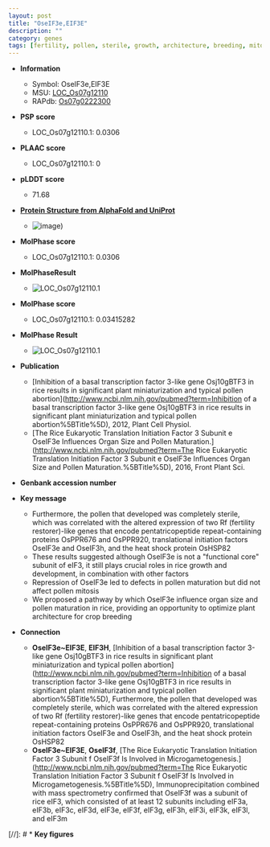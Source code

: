 ```yaml
---
layout: post
title: "OseIF3e,EIF3E"
description: ""
category: genes
tags: [fertility, pollen, sterile, growth, architecture, breeding, mitosis, organ size, plant architecture]
---
```


* **Information**  
    + Symbol: OseIF3e,EIF3E  
    + MSU: [LOC_Os07g12110](http://rice.plantbiology.msu.edu/cgi-bin/ORF_infopage.cgi?orf=LOC_Os07g12110)  
    + RAPdb: [Os07g0222300](http://rapdb.dna.affrc.go.jp/viewer/gbrowse_details/irgsp1?name=Os07g0222300)  

* **PSP score**  
    + LOC_Os07g12110.1: 0.0306 

* **PLAAC score**  
    + LOC_Os07g12110.1: 0 

* **pLDDT score**
    + 71.68

* **[Protein Structure from AlphaFold and UniProt](https://www.uniprot.org/uniprotkb/Q8GVI0/entry#structure)**
    + ![image](https://ricepsp.github.io/images/Q8/AF-Q8GVI0-F1.png))

* **MolPhase score**
    + LOC_Os07g12110.1: 0.0306

* **MolPhaseResult**
    + ![LOC_Os07g12110.1](https://ricepsp.github.io/pictures/LOC_Os07g/LOC_Os07g12110.1.png)

* **MolPhase score**
    + LOC_Os07g12110.1: 0.03415282

* **MolPhase Result**
    + ![LOC_Os07g12110.1](https://304243504.github.io/Pictures/LOC_Os07g/LOC_Os07g12110.1.png)

* **Publication**  
    + [Inhibition of a basal transcription factor 3-like gene Osj10gBTF3 in rice results in significant plant miniaturization and typical pollen abortion](http://www.ncbi.nlm.nih.gov/pubmed?term=Inhibition of a basal transcription factor 3-like gene Osj10gBTF3 in rice results in significant plant miniaturization and typical pollen abortion%5BTitle%5D), 2012, Plant Cell Physiol.
    + [The Rice Eukaryotic Translation Initiation Factor 3 Subunit e OseIF3e Influences Organ Size and Pollen Maturation.](http://www.ncbi.nlm.nih.gov/pubmed?term=The Rice Eukaryotic Translation Initiation Factor 3 Subunit e OseIF3e Influences Organ Size and Pollen Maturation.%5BTitle%5D), 2016, Front Plant Sci.

* **Genbank accession number**  

* **Key message**  
    + Furthermore, the pollen that developed was completely sterile, which was correlated with the altered expression of two Rf (fertility restorer)-like genes that encode pentatricopeptide repeat-containing proteins OsPPR676 and OsPPR920, translational initiation factors OseIF3e and OseIF3h, and the heat shock protein OsHSP82
    + These results suggested although OseIF3e is not a &quot;functional core&quot; subunit of eIF3, it still plays crucial roles in rice growth and development, in combination with other factors
    + Repression of OseIF3e led to defects in pollen maturation but did not affect pollen mitosis
    + We proposed a pathway by which OseIF3e influence organ size and pollen maturation in rice, providing an opportunity to optimize plant architecture for crop breeding

* **Connection**  
    + __OseIF3e~EIF3E__, __EIF3H__, [Inhibition of a basal transcription factor 3-like gene Osj10gBTF3 in rice results in significant plant miniaturization and typical pollen abortion](http://www.ncbi.nlm.nih.gov/pubmed?term=Inhibition of a basal transcription factor 3-like gene Osj10gBTF3 in rice results in significant plant miniaturization and typical pollen abortion%5BTitle%5D), Furthermore, the pollen that developed was completely sterile, which was correlated with the altered expression of two Rf (fertility restorer)-like genes that encode pentatricopeptide repeat-containing proteins OsPPR676 and OsPPR920, translational initiation factors OseIF3e and OseIF3h, and the heat shock protein OsHSP82
    + __OseIF3e~EIF3E__, __OseIF3f__, [The Rice Eukaryotic Translation Initiation Factor 3 Subunit f OseIF3f Is Involved in Microgametogenesis.](http://www.ncbi.nlm.nih.gov/pubmed?term=The Rice Eukaryotic Translation Initiation Factor 3 Subunit f OseIF3f Is Involved in Microgametogenesis.%5BTitle%5D), Immunoprecipitation combined with mass spectrometry confirmed that OseIF3f was a subunit of rice eIF3, which consisted of at least 12 subunits including eIF3a, eIF3b, eIF3c, eIF3d, eIF3e, eIF3f, eIF3g, eIF3h, eIF3i, eIF3k, eIF3l, and eIF3m

[//]: # * **Key figures**  


